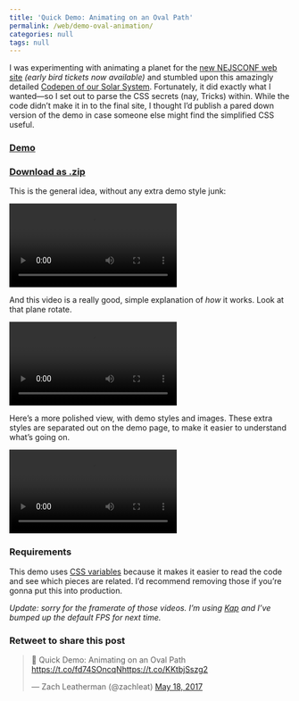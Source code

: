 ```yaml
---
title: 'Quick Demo: Animating on an Oval Path'
permalink: /web/demo-oval-animation/
categories: null
tags: null
---
```


I was experimenting with animating a planet for the [new NEJSCONF web site](https://2017.nejsconf.com/) *(early bird tickets now available)* and stumbled upon this amazingly detailed [Codepen of our Solar System](https://codepen.io/juliangarnier/pen/idhuG). Fortunately, it did exactly what I wanted—so I set out to parse the CSS secrets (nay, Tricks) within. While the code didn’t make it in to the final site, I thought I’d publish a pared down version of the demo in case someone else might find the simplified CSS useful.

### [Demo](/demos/animate-oval-path/animate-oval-path.html)

### [Download as .zip](/demos/animate-oval-path.zip)

This is the general idea, without any extra demo style junk:

<video controls autoplay loop src="/demos/animate-oval-path-videos/loop-nodemostyles.mp4">
  Sorry, your browser doesn't support embedded videos. Try <a href="/demos/animate-oval-path-videos/loop-nodemostyles.mp4">downloading it</a> instead.
</video>

And this video is a really good, simple explanation of *how* it works. Look at that plane rotate.

<video controls preload="metadata" loop src="/demos/animate-oval-path-videos/animation.mp4">
  Sorry, your browser doesn't support embedded videos. Try <a href="/demos/animate-oval-path-videos/animation.mp4">downloading it</a> instead.
</video>

Here’s a more polished view, with demo styles and images. These extra styles are separated out on the demo page, to make it easier to understand what’s going on.

<video controls preload="metadata" loop src="/demos/animate-oval-path-videos/loop.mp4">
  Sorry, your browser doesn't support embedded videos. Try <a href="/demos/animate-oval-path-videos/loop.mp4">downloading it</a> instead.
</video>

### Requirements

This demo uses [CSS variables](http://caniuse.com/#feat=css-variables) because it makes it easier to read the code and see which pieces are related. I’d recommend removing those if you’re gonna put this into production.

*Update: sorry for the framerate of those videos. I’m using [Kap](https://getkap.co/) and I’ve bumped up the default FPS for next time.*

<div class="retweettoshare">
	<h3 class="retweettoshare_title">Retweet to share this post</h3>
	<div class="retweettoshare_widget">
		<blockquote class="twitter-tweet" data-lang="en"><p lang="en" dir="ltr">👀 Quick Demo: Animating on an Oval Path <a href="https://t.co/fd74SOncqN">https://t.co/fd74SOncqN</a><a href="https://t.co/KKtbjSszg2">https://t.co/KKtbjSszg2</a></p>&mdash; Zach Leatherman (@zachleat) <a href="https://twitter.com/zachleat/status/865212928571707392">May 18, 2017</a></blockquote>
	</div>
</div>
